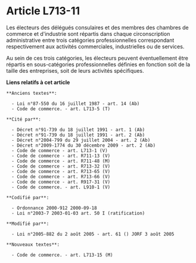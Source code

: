 # Article L713-11

Les électeurs des délégués consulaires et des membres des chambres de commerce et d'industrie sont répartis dans chaque
circonscription administrative entre trois catégories professionnelles correspondant respectivement aux activités
commerciales, industrielles ou de services.

Au sein de ces trois catégories, les électeurs peuvent éventuellement être répartis en sous-catégories professionnelles
définies en fonction soit de la taille des entreprises, soit de leurs activités spécifiques.

**Liens relatifs à cet article**

	**Anciens textes**:

	  - Loi n°87-550 du 16 juillet 1987 - art. 14 (Ab)
	  - Code de commerce. - art. L713-5 (T)

	**Cité par**:

	  - Décret n°91-739 du 18 juillet 1991 - art. 1 (Ab)
	  - Décret n°91-739 du 18 juillet 1991 - art. 2 (Ab)
	  - Décret n°2004-799 du 29 juillet 2004 - art. 2 (Ab)
	  - Décret n°2009-1774 du 30 décembre 2009 - art. 2 (Ab)
	  - Code de commerce - art. L713-1 (V)
	  - Code de commerce - art. R711-13 (V)
	  - Code de commerce - art. R711-48 (M)
	  - Code de commerce - art. R713-32 (V)
	  - Code de commerce - art. R713-65 (V)
	  - Code de commerce - art. R713-66 (V)
	  - Code de commerce - art. R917-31 (V)
	  - Code de commerce. - art. L910-1 (V)

	**Codifié par**:

	  - Ordonnance 2000-912 2000-09-18
	  - Loi n°2003-7 2003-01-03 art. 50 I (ratification)

	**Modifié par**:

	  - Loi n°2005-882 du 2 août 2005 - art. 61 () JORF 3 août 2005

	**Nouveaux textes**:

	  - Code de commerce. - art. L713-15 (M)
